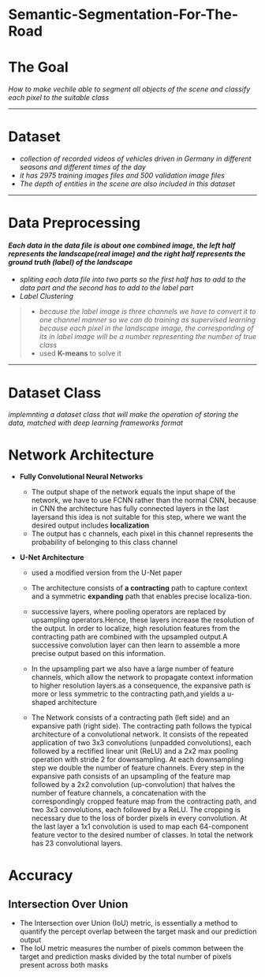 # Semantic-Segmentation-For-The-Road

# The Goal
*How to make vechile able to segment all objects of
the scene and classify each pixel to the suitable class*
*****
# Dataset

- *collection of recorded videos of vehicles driven in Germany in
different seasons and different times of the day*
- *it has 2975 training images files and 500 validation image files*
- *The depth of entities in the scene are also included in this dataset* 
*****

# Data Preprocessing 

#### *Each data in the data file is about one combined image, the left half represents the landscape(real image) and the right half represents the ground truth (label) of the landscape*

* *spliting each data file into two parts so the first half has to add to the data
part and the second has to add to the label part*
* *Label Clustering*
> - *because the label image is three channels we have to convert it to one channel
> manner so we can do training as supervised learning because each pixel in the
> landscape image, the corresponding of its in label image will be a number representing
> the number of true class*
> - used **K-means** to solve it
*****

# Dataset Class 
*implemnting a dataset class that will make the operation of storing the data, matched
with deep learning frameworks format*

# Network Architecture
* **Fully Convolutional Neural Networks**
  - The output shape of the network equals the input shape of the
network, we have to use FCNN rather than the normal CNN, because in CNN the
architecture has fully connected layers in the last layersand this idea is not suitable for
this step, where we want the desired output includes **localization**
  - The output has c channels, each pixel in this channel represents the probability of
belonging to this class channel

* **U-Net Architecture** 
  - used a modified version from the U-Net paper
  - The architecture consists of **a contracting** path to capture context and a symmetric
**expanding** path that enables precise localiza-tion.
  - successive layers, where pooling operators are replaced by upsampling
operators.Hence, these layers increase the resolution of the output. In order to localize,
high resolution features from the contracting path are combined with the upsampled
output.A successive convolution layer can then learn to assemble a more precise output
based on this information.

  - In the upsampling part we also have a large number of feature channels, which
allow the network to propagate context information to higher resolution layers.as a
consequence, the expansive path is more or less symmetric to the contracting path,and
yields a u-shaped architecture

  - The Network consists of a contracting path (left side) and an expansive path
(right side). The contracting path follows the typical architecture of a convolutional
network. It consists of the repeated application of two 3x3 convolutions (unpadded
convolutions), each followed by a rectified linear unit (ReLU) and a 2x2 max pooling
operation with stride 2 for downsampling. At each downsampling step we double the
number of feature channels. Every step in the expansive path consists of an
upsampling of the feature map followed by a 2x2 convolution (up-convolution) that
halves the number of feature channels, a concatenation with the correspondingly
cropped feature map from the contracting path, and two 3x3 convolutions, each
followed by a ReLU. The cropping is necessary due to the loss of border pixels in every
convolution. At the last layer a 1x1 convolution is used to map each 64-component
feature vector to the desired number of classes. In total the network has 23
convolutional layers.


# Accuracy
## Intersection Over Union
* The Intersection over Union (IoU) metric, is essentially a method to quantify the
percept overlap between the target mask and our prediction output
* The IoU metric measures the number of pixels common between the target and
prediction masks divided by the total number of pixels present across both masks

